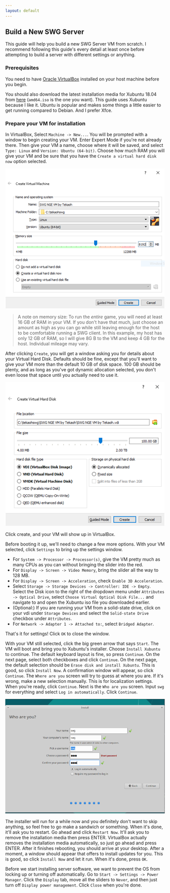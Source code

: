 ```yaml
---
layout: default
---
```


## Build a New SWG Server

This guide will help you build a new SWG Server VM from scratch. I recommend following this guide's every detail at least once before attempting to build a server with different settings or anything.

### Prerequisites

You need to have [Oracle VirtualBox](https://www.virtualbox.org/) installed on your host machine before you begin.

You should also download the latest installation media for Xubuntu 18.04 from [here](http://mirror.us.leaseweb.net/ubuntu-cdimage/xubuntu/releases/18.04/release/) (`amd64.iso` is the one you want). This guide uses Xubuntu because I like it. Ubuntu is popular and makes some things a little easier to get running compared to Debian. And I prefer Xfce.

### Prepare your VM for installation

In VirtualBox, Select `Machine -> New...`. You will be prompted with a window to begin creating your VM. Enter Expert Mode if you're not already there. Then give your VM a name, choose where it will be saved, and select `Type: Linux` and `Version: Ubuntu (64-bit)`. Choose how much RAM you will give your VM and be sure that you have the `Create a virtual hard disk now` option selected.

![](assets/images/new/001.PNG)

>A note on memory size: To run the _entire_ game, you will need at least 16 GB of RAM in your VM. If you don't have that much, just choose an amount as high as you can go while still leaving enough for the host to be comfortable running a SWG client. In this example, my host has only 12 GB of RAM, so I will give 8G B to the VM and keep 4 GB for the host. Individual mileage may vary.

After clicking `Create`, you will get a window asking you for details about your Virtual Hard Disk. Defaults should be fine, except that you'll want to give your VM more than the default 10 GB of disk space. 100 GB should be plenty, and as long as you've got dynamic allocation selected, you don't even loose that space until you actually need to use it.

![](assets/images/new/002.PNG)

Click create, and your VM will show up in VirtualBox.

Before booting it up, we'll need to change a few more options. With your VM selected, click `Settings` to bring up the settings window.

+ For `System -> Processor -> Processor(s)`, give the VM pretty much as many CPUs as you can without bringing the slider into the red.
+ For `Display -> Screen -> Video Memory`, bring the slider all the way to 128 MB.
+ For `Display -> Screen -> Acceleration`, check `Enable 3D Acceleration`.
+ Select `Storage -> Storage Devices -> Controller: IDE -> Empty`. Select the Disk icon to the right of the dropdown menu under `Attributes -> Optical Drive`, select `Choose Virtual Optical Disk File...` and navigate to and open the Xubuntu iso file you downloaded earlier.
+ (Optional:) If you are running your VM from a solid-state drive, click on your vdi under `Storage Devices` and select the `Solid-state Drive` checkbox under `Attributes`.
+ For `Network -> Adapter 1 -> Attached to:`, select `Bridged Adapter`.

That's it for settings! Click `OK` to close the window.

With your VM still selected, click the big green arrow that says `Start`. The VM will boot and bring you to Xubuntu's installer. Choose `Install Xubuntu` to continue. The default keyboard layout is fine, so press `Continue`. On the next page, select both checkboxes and click `Continue`. On the next page, the default selection should be `Erase disk and install Xubuntu`. This is good, so click `Install Now`. A confirmation window will appear, so click `Continue`. The `Where are you` screen will try to guess at where you are. If it's wrong, make a new selection manually. This is for localization settings. When you're ready, click `Continue`. Next is the `Who are you` screen. Input `swg` for everything and select `Log in automatically`. Click `Continue`.

![](assets/images/new/003.PNG)

The installer will run for a while now and you definitely don't want to skip anything, so feel free to go make a sandwich or something. When it's done, it'll ask you to restart. Go ahead and click `Restart Now`. It'll ask you to remove the installation media then press ENTER. VirtualBox actually removes the installation media automatically, so just go ahead and press ENTER. After it finishes rebooting, you should arrive at your desktop. After a moment, a window should appear that offers to install updates for you. This is good, so click `Install Now` and let it run. When it's done, press `OK`.

Before we start installing server software, we want to prevent the OS from locking up or turning off automatically. Go to `Start -> Settings -> Power Manager`. Click the `Display` tab, move all the sliders to `Never`, and then just turn off `Display power management`. Click `Close` when you're done.
